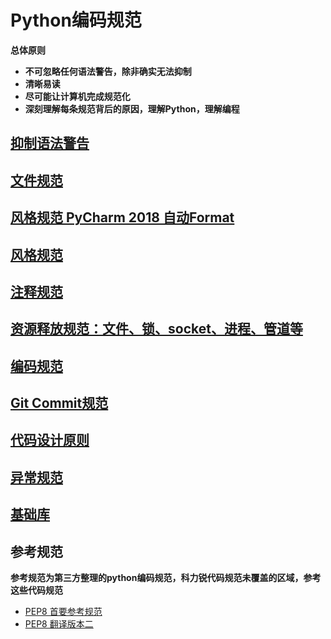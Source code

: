 # Python编码规范

**总体原则**

* **不可忽略任何语法警告，除非确实无法抑制**
* **清晰易读**
* **尽可能让计算机完成规范化**
* **深刻理解每条规范背后的原因，理解Python，理解编程**

## [抑制语法警告](抑制语法警告.md)

## [文件规范](文件规范.md)

## [风格规范 PyCharm 2018 自动Format](风格规范_pycharm_auto_format.md)

## [风格规范](风格规范.md)

## [注释规范](注释规范.md)

## [资源释放规范：文件、锁、socket、进程、管道等](资源释放规范.md)

## [编码规范](编码规范.md)

## [Git Commit规范](GitCommit.md)

## [代码设计原则](代码设计原则.md)

## [异常规范](异常规范.md)

## [基础库](http://172.16.1.11/AIO/common_packet)

## 参考规范
**参考规范为第三方整理的python编码规范，科力锐代码规范未覆盖的区域，参考这些代码规范**
* [PEP8 首要参考规范](参考规范/PEP8_中文.md)
* [PEP8 翻译版本二](参考规范/PEP8_中文_2.md)
